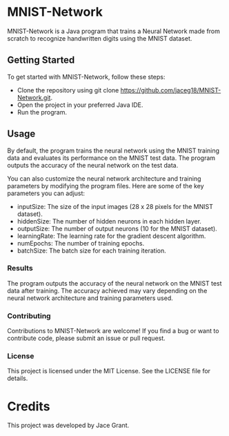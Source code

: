 # MNIST-Network
MNIST-Network is a Java program that trains a Neural Network made from scratch to recognize handwritten digits using the MNIST dataset.

## Getting Started
To get started with MNIST-Network, follow these steps:

- Clone the repository using git clone https://github.com/jaceg18/MNIST-Network.git.
- Open the project in your preferred Java IDE.
- Run the program.
## Usage
By default, the program trains the neural network using the MNIST training data and evaluates its performance on the MNIST test data. The program outputs the accuracy of the neural network on the test data.

You can also customize the neural network architecture and training parameters by modifying the program files. Here are some of the key parameters you can adjust:

- inputSize: The size of the input images (28 x 28 pixels for the MNIST dataset).
- hiddenSize: The number of hidden neurons in each hidden layer.
- outputSize: The number of output neurons (10 for the MNIST dataset).
- learningRate: The learning rate for the gradient descent algorithm.
- numEpochs: The number of training epochs.
- batchSize: The batch size for each training iteration.
### Results
The program outputs the accuracy of the neural network on the MNIST test data after training. The accuracy achieved may vary depending on the neural network architecture and training parameters used.

### Contributing
Contributions to MNIST-Network are welcome! If you find a bug or want to contribute code, please submit an issue or pull request.

### License
This project is licensed under the MIT License. See the LICENSE file for details.

# Credits
This project was developed by Jace Grant.
